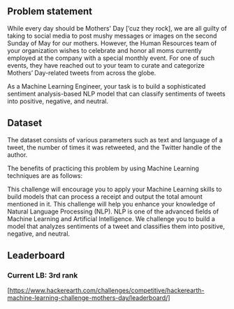 ## Problem statement

While every day should be Mothers' Day [’cuz they rock], we are all guilty of taking to social media to post mushy messages or images on the second Sunday of May for our mothers. However, the Human Resources team of your organization wishes to celebrate and honor all moms currently employed at the company with a special monthly event. For one of such events, they have reached out to your team to curate and categorize Mothers’ Day-related tweets from across the globe.

As a Machine Learning Engineer, your task is to build a sophisticated sentiment analysis-based NLP model that can classify sentiments of tweets into positive, negative, and neutral.

## Dataset

The dataset consists of various parameters such as text and language of a tweet, the number of times it was retweeted, and the Twitter handle of the author.

The benefits of practicing this problem by using Machine Learning techniques are as follows:

This challenge will encourage you to apply your Machine Learning skills to build models that can process a receipt and output the total amount mentioned in it.
This challenge will help you enhance your knowledge of Natural Language Processing (NLP). NLP is one of the advanced fields of Machine Learning and Artificial Intelligence.
We challenge you to build a model that analyzes sentiments of a tweet and classifies them into positive, negative, and neutral.

## Leaderboard
### Current LB: 3rd rank
[https://www.hackerearth.com/challenges/competitive/hackerearth-machine-learning-challenge-mothers-day/leaderboard/]
